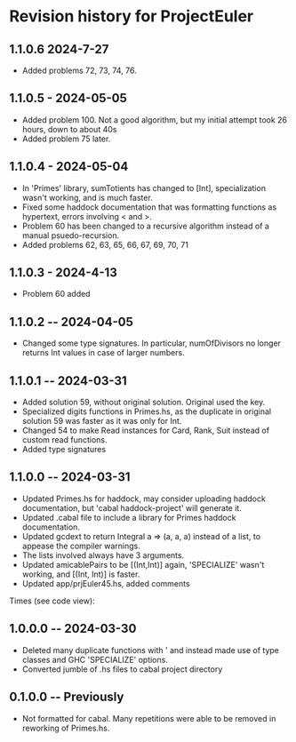 # Revision history for ProjectEuler

## 1.1.0.6 2024-7-27
* Added problems 72, 73, 74, 76.

## 1.1.0.5 - 2024-05-05
* Added problem 100. Not a good algorithm, but my initial attempt took 26 hours, down to about 40s
* Added problem 75 later.

## 1.1.0.4 - 2024-05-04

* In 'Primes' library, sumTotients has changed to [Int], specialization wasn't working, and is much faster.
* Fixed some haddock documentation that was formatting functions as hypertext, errors involving < and >.
* Problem 60 has been changed to a recursive algorithm instead of a manual psuedo-recursion.
* Added problems 62, 63, 65, 66, 67, 69, 70, 71

## 1.1.0.3 - 2024-4-13

* Problem 60 added

## 1.1.0.2 -- 2024-04-05

* Changed some type signatures. In particular, numOfDivisors no longer returns Int values in case of larger numbers.

## 1.1.0.1 -- 2024-03-31

* Added solution 59, without original solution. Original used the key.
* Specialized digits functions in Primes.hs, as the duplicate in original solution 59 was faster as it was only for Int. 
* Changed 54 to make Read instances for Card, Rank, Suit instead of custom read functions.
* Added type signatures

## 1.1.0.0 -- 2024-03-31

* Updated Primes.hs for haddock, may consider uploading haddock documentation, but 'cabal haddock-project' will generate it.
* Updated .cabal file to include a library for Primes haddock documentation.
* Updated gcdext to return Integral a => (a, a, a) instead of a list, to appease the compiler warnings.
* The lists involved always have 3 arguments.
* Updated amicablePairs to be [(Int,Int)] again, 'SPECIALIZE' wasn't working, and [(Int, Int)] is faster.
* Updated app/prjEuler45.hs, added comments

Times (see code view):
<!--
Before:
> length $ takeWhile ((<=10^6) . snd) amicablePairs
40
(3.57 secs, 11,644,020,696 bytes)
> length $ takeWhile ((<=10^6) . snd) (amicablePairs :: [(Int, Int)])
40
(3.02 secs, 11,693,074,336 bytes)

After:
> length $ takeWhile ((<=10^6) . snd) amicablePairs
40
(0.33 secs, 1,367,095,560 bytes)

-->

## 1.0.0.0 -- 2024-03-30

* Deleted many duplicate functions with ' and instead made use of type classes and GHC 'SPECIALIZE' options.
* Converted jumble of .hs files to cabal project directory

## 0.1.0.0 -- Previously

* Not formatted for cabal. Many repetitions were able to be removed in reworking of Primes.hs.

